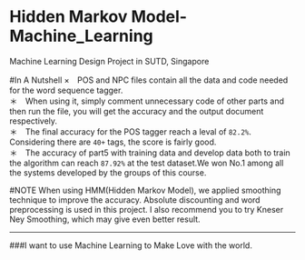 Hidden Markov Model-Machine_Learning
====================================
Machine Learning Design Project in SUTD, Singapore

#In A Nutshell
×　POS and NPC files contain all the data and code needed for the word sequence tagger.<br>
＊　When using it, simply comment unnecessary code of other parts and then run the file, you will get the accuracy and the output document respectively.<br>
＊　The final accuracy for the POS tagger reach a leval of `82.2%`. Considering there are `40+` tags, the score is fairly good.<br>
＊　The accuracy of part5 with training data and develop data both to train the algorithm can reach `87.92%` at the test dataset.We won No.1 among all the systems developed by the groups of this course.<br>

#NOTE
When using HMM(Hidden Markov Model), we applied smoothing technique to improve the accuracy. Absolute discounting and word preprocessing is used in this project. I also recommend you to try Kneser Ney Smoothing, which may give even better result.

--------------------------------------------------------------
###I want to use Machine Learning to Make Love with the world.
